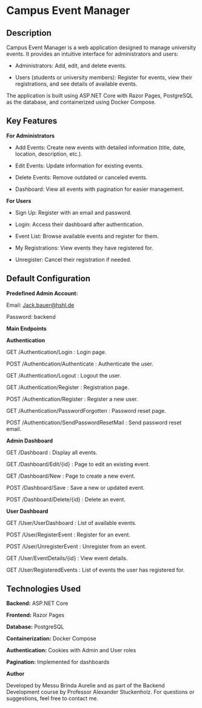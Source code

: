 # Campus Event Manager

## Description

Campus Event Manager is a web application designed to manage university events. It provides an intuitive interface for administrators and users:

- Administrators: Add, edit, and delete events.

- Users (students or university members): Register for events, view their registrations, and see details of available events.

The application is built using ASP.NET Core with Razor Pages, PostgreSQL as the database, and containerized using Docker Compose.

## Key Features

**For Administrators**

- Add Events: Create new events with detailed information (title, date, location, description, etc.).

- Edit Events: Update information for existing events.

- Delete Events: Remove outdated or canceled events.

- Dashboard: View all events with pagination for easier management.

**For Users**

- Sign Up: Register with an email and password.

- Login: Access their dashboard after authentication.

- Event List: Browse available events and register for them.

- My Registrations: View events they have registered for.

- Unregister: Cancel their registration if needed.

## Default Configuration

**Predefined Admin Account:**

Email: Jack.bauer@hshl.de

Password: backend

**Main Endpoints**

**Authentication**

GET /Authentication/Login : Login page.

POST /Authentication/Authenticate : Authenticate the user.

GET /Authentication/Logout : Logout the user.

GET /Authentication/Register : Registration page.

POST /Authentication/Register : Register a new user.

GET /Authentication/PasswordForgotten : Password reset page.

POST /Authentication/SendPasswordResetMail : Send password reset email.

**Admin Dashboard**

GET /Dashboard : Display all events.

GET /Dashboard/Edit/{id} : Page to edit an existing event.

GET /Dashboard/New : Page to create a new event.

POST /Dashboard/Save : Save a new or updated event.

POST /Dashboard/Delete/{id} : Delete an event.

**User Dashboard**

GET /User/UserDashboard : List of available events.

POST /User/RegisterEvent : Register for an event.

POST /User/UnregisterEvent : Unregister from an event.

GET /User/EventDetails/{id} : View event details.

GET /User/RegisteredEvents : List of events the user has registered for.

## Technologies Used

**Backend:** ASP.NET Core

**Frontend:** Razor Pages

**Database:** PostgreSQL

**Containerization:** Docker Compose

**Authentication:** Cookies with Admin and User roles

**Pagination:** Implemented for dashboards

**Author**

Developed by Messu Brinda Aurelie and as part of the Backend Development course by Professor Alexander Stuckenholz. For questions or suggestions, feel free to contact me.
